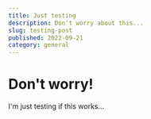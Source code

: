 ```yaml
---
title: Just testing
description: Don't worry about this...
slug: testing-post
published: 2022-09-21
category: general
---
```


# Don't worry!

I'm just testing if this works...
